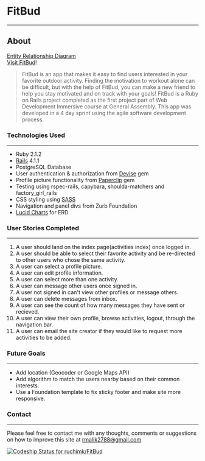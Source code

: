 # FitBud
- - -
## About

[Entity Relationship Diagram](http://imgur.com/Jf9rFUv) <br>
[Visit FitBud](http://fitbud.herokuapp.com/users/login)!

> FitBud is an app that makes it easy to find users interested in your favorite outdoor activity. Finding the motivation to workout alone can be difficult, but with the help of FitBud, you can make a new friend to help you stay motivated and on track with your goals!
>FitBud is a Ruby on Rails project completed as the first project part of Web Development Immersive course at General Assembly. This app was developed in a 4 day sprint using the agile software development process.

### Technologies Used
- - -

* Ruby 2.1.2
* [Rails](https://github.com/rails/rails) 4.1.1
* PostgreSQL Database
* User authentication & authorization from [Devise](https://github.com/plataformatec/devise) gem
* Profile picture functionality from [Paperclip](https://github.com/thoughtbot/paperclip) gem
* Testing using rspec-rails, capybara, shoulda-matchers and factory_girl_rails
* CSS styling using [SASS](https://github.com/sass/sass)
* Navigation and panel divs from Zurb Foundation
* [Lucid Charts](https://www.lucidchart.com/) for ERD

### User Stories Completed
- - -

1. A user should land on the index page(activities index) once logged in.
2. A user should be able to select their favorite activity and be re-directed to other users who chose the same activity.
3. A user can select a profile picture.
4. A user can edit profile information.
5. A user can select more than one activity.
6. A user can message other users once signed in.
7. A user not signed in can't view other profiles or message others.
8. A user can delete messages from inbox.
9. A user can see the count of how many messages they have sent or recieved.
10. A user can view their own profile, browse activities, logout,  through the navigation bar.
11. A user can email the site creator if they would like to request more activities to be added.

### Future Goals
- - -

* Add location (Geocoder or Google Maps API)
* Add algorithm to match the users nearby based on their common interests.
* Use a Foundation template to fix sticky footer and make site more responsive.

### Contact
- - -

Please feel free to contact me with any thoughts, comments or suggestions on how to improve this site at rmalik2788@gmail.com.

[ ![Codeship Status for ruchimk/FitBud](https://codeship.com/projects/67580eb0-317f-0132-3617-42b9a23cf717/status)](https://codeship.com/projects/40121)


